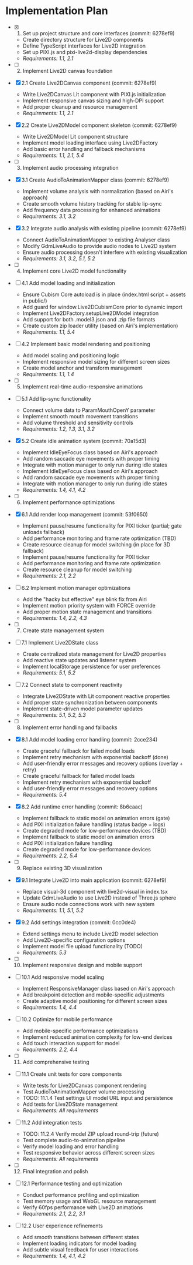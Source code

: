 # Implementation Plan

- [x] 1. Set up project structure and core interfaces (commit: 6278ef9)
  - Create directory structure for Live2D components
  - Define TypeScript interfaces for Live2D integration
  - Set up PIXI.js and pixi-live2d-display dependencies
  - _Requirements: 1.1, 2.1_

- [ ] 2. Implement Live2D canvas foundation
- [x] 2.1 Create Live2DCanvas component (commit: 6278ef9)
  - Write Live2DCanvas Lit component with PIXI.js initialization
  - Implement responsive canvas sizing and high-DPI support
  - Add proper cleanup and resource management
  - _Requirements: 1.1, 2.1_

- [x] 2.2 Create Live2DModel component skeleton (commit: 6278ef9)
  - Write Live2DModel Lit component structure
  - Implement model loading interface using Live2DFactory
  - Add basic error handling and fallback mechanisms
  - _Requirements: 1.1, 2.1, 5.4_

- [ ] 3. Implement audio processing integration
- [x] 3.1 Create AudioToAnimationMapper class (commit: 6278ef9)
  - Implement volume analysis with normalization (based on Airi's approach)
  - Create smooth volume history tracking for stable lip-sync
  - Add frequency data processing for enhanced animations
  - _Requirements: 3.1, 3.2_

- [x] 3.2 Integrate audio analysis with existing pipeline (commit: 6278ef9)
  - Connect AudioToAnimationMapper to existing Analyser class
  - Modify GdmLiveAudio to provide audio nodes to Live2D system
  - Ensure audio processing doesn't interfere with existing visualization
  - _Requirements: 3.1, 3.2, 5.1, 5.2_

- [ ] 4. Implement core Live2D model functionality
- [ ] 4.1 Add model loading and initialization
  - Ensure Cubism Core autoload is in place (index.html script + assets in public/)
  - Add guard for window.Live2DCubismCore prior to dynamic import
  - Implement Live2DFactory.setupLive2DModel integration
  - Add support for both .model3.json and .zip file formats
  - Create custom zip loader utility (based on Airi's implementation)
  - _Requirements: 1.1, 5.4_

- [ ] 4.2 Implement basic model rendering and positioning
  - Add model scaling and positioning logic
  - Implement responsive model sizing for different screen sizes
  - Create model anchor and transform management
  - _Requirements: 1.1, 1.4_

- [ ] 5. Implement real-time audio-responsive animations
- [ ] 5.1 Add lip-sync functionality
  - Connect volume data to ParamMouthOpenY parameter
  - Implement smooth mouth movement transitions
  - Add volume threshold and sensitivity controls
  - _Requirements: 1.2, 1.3, 3.1, 3.2_

- [x] 5.2 Create idle animation system (commit: 70a15d3)
  - Implement IdleEyeFocus class based on Airi's approach
  - Add random saccade eye movements with proper timing
  - Integrate with motion manager to only run during idle states
  - Implement IdleEyeFocus class based on Airi's approach
  - Add random saccade eye movements with proper timing
  - Integrate with motion manager to only run during idle states
  - _Requirements: 1.4, 4.1, 4.2_

- [ ] 6. Implement performance optimizations
- [x] 6.1 Add render loop management (commit: 53f0650)
  - Implement pause/resume functionality for PIXI ticker (partial; gate unloads fallback)
  - Add performance monitoring and frame rate optimization (TBD)
  - Create resource cleanup for model switching (in place for 3D fallback)
  - Implement pause/resume functionality for PIXI ticker
  - Add performance monitoring and frame rate optimization
  - Create resource cleanup for model switching
  - _Requirements: 2.1, 2.2_

- [ ] 6.2 Implement motion manager optimizations
  - Add the "hacky but effective" eye blink fix from Airi
  - Implement motion priority system with FORCE override
  - Add proper motion state management and transitions
  - _Requirements: 1.4, 2.2, 4.3_

- [ ] 7. Create state management system
- [ ] 7.1 Implement Live2DState class
  - Create centralized state management for Live2D properties
  - Add reactive state updates and listener system
  - Implement localStorage persistence for user preferences
  - _Requirements: 5.1, 5.2_

- [ ] 7.2 Connect state to component reactivity
  - Integrate Live2DState with Lit component reactive properties
  - Add proper state synchronization between components
  - Implement state-driven model parameter updates
  - _Requirements: 5.1, 5.2, 5.3_

- [ ] 8. Implement error handling and fallbacks
- [x] 8.1 Add model loading error handling (commit: 2cce234)
  - Create graceful fallback for failed model loads
  - Implement retry mechanism with exponential backoff (done)
  - Add user-friendly error messages and recovery options (overlay + retry)
  - Create graceful fallback for failed model loads
  - Implement retry mechanism with exponential backoff
  - Add user-friendly error messages and recovery options
  - _Requirements: 5.4_

- [x] 8.2 Add runtime error handling (commit: 8b6caac)
  - Implement fallback to static model on animation errors (gate)
  - Add PIXI initialization failure handling (status badge + logs)
  - Create degraded mode for low-performance devices (TBD)
  - Implement fallback to static model on animation errors
  - Add PIXI initialization failure handling
  - Create degraded mode for low-performance devices
  - _Requirements: 2.2, 5.4_

- [ ] 9. Replace existing 3D visualization
- [x] 9.1 Integrate Live2D into main application (commit: 6278ef9)
  - Replace visual-3d component with live2d-visual in index.tsx
  - Update GdmLiveAudio to use Live2D instead of Three.js sphere
  - Ensure audio node connections work with new system
  - _Requirements: 1.1, 5.1, 5.2_

- [x] 9.2 Add settings integration (commit: 0cc0de4)
  - Extend settings menu to include Live2D model selection
  - Add Live2D-specific configuration options
  - Implement model file upload functionality (TODO)
  - _Requirements: 5.3_

- [ ] 10. Implement responsive design and mobile support
- [ ] 10.1 Add responsive model scaling
  - Implement ResponsiveManager class based on Airi's approach
  - Add breakpoint detection and mobile-specific adjustments
  - Create adaptive model positioning for different screen sizes
  - _Requirements: 1.4, 4.4_

- [ ] 10.2 Optimize for mobile performance
  - Add mobile-specific performance optimizations
  - Implement reduced animation complexity for low-end devices
  - Add touch interaction support for model
  - _Requirements: 2.2, 4.4_

- [ ] 11. Add comprehensive testing
- [ ] 11.1 Create unit tests for core components
  - Write tests for Live2DCanvas component rendering
  - Test AudioToAnimationMapper volume processing
  - TODO: 11.1.4 Test settings UI model URL input and persistence
  - Add tests for Live2DState management
  - _Requirements: All requirements_

- [ ] 11.2 Add integration tests
  - TODO: 11.2.4 Verify model ZIP upload round-trip (future)
  - Test complete audio-to-animation pipeline
  - Verify model loading and error handling
  - Test responsive behavior across different screen sizes
  - _Requirements: All requirements_

- [ ] 12. Final integration and polish
- [ ] 12.1 Performance testing and optimization
  - Conduct performance profiling and optimization
  - Test memory usage and WebGL resource management
  - Verify 60fps performance with Live2D animations
  - _Requirements: 2.1, 2.2, 3.1_

- [ ] 12.2 User experience refinements
  - Add smooth transitions between different states
  - Implement loading indicators for model loading
  - Add subtle visual feedback for user interactions
  - _Requirements: 1.4, 4.1, 4.2_
